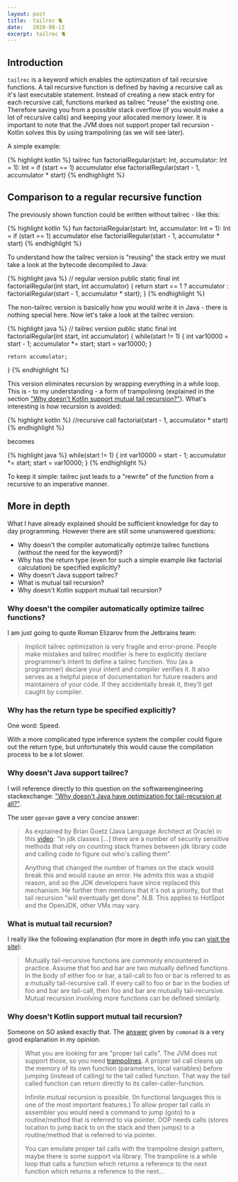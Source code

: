```yaml
---
layout: post
title:  tailrec 🐈
date:   2020-08-13
excerpt: tailrec 🐈
---
```

## Introduction
`tailrec` is a keyword which enables the optimization of tail recursive functions. A tail recursive function is defined by having a recursive call as it's last executable statement. Instead of creating a new stack entry for each recursive call, functions marked as tailrec "reuse" the existing one. Therefore saving you from a possible stack overflow (if you would make a lot of recursive calls) and keeping your allocated memory lower. It is important to note that the JVM does not support proper tail recursion - Kotlin solves this by using trampolining (as we will see later).

 A simple example:

{% highlight kotlin %}
tailrec fun factorialRegular(start: Int, accumulator: Int = 1): Int =
    if (start == 1) accumulator
    else factorialRegular(start - 1, accumulator * start)
{% endhighlight %}

## Comparison to a regular recursive function
The previously shown function could be written without tailrec - like this:

{% highlight kotlin %}
fun factorialRegular(start: Int, accumulator: Int = 1): Int =
    if (start == 1) accumulator
    else factorialRegular(start - 1, accumulator * start)
{% endhighlight %}

To understand how the tailrec version is "reusing" the stack entry we must take a look at the bytecode decompiled to Java:

{% highlight java %}
// regular version
public static final int factorialRegular(int start, int accumulator) {
    return start == 1 ? accumulator : factorialRegular(start - 1, accumulator * start);
}
{% endhighlight %}

The non-tailrec version is basically how you would write it in Java - there is nothing special here.
Now let's take a look at the tailrec version: 

{% highlight java %}
// tailrec version
public static final int factorialRegular(int start, int accumulator) {
    while(start != 1) {
        int var10000 = start - 1;
        accumulator *= start;
        start = var10000;
    }

    return accumulator;
}
{% endhighlight %}

This version eliminates recursion by wrapping everything in a while loop. This is - to my understanding - a form of trampolining (explained in the section ["Why doesn't Kotlin support mutual tail recursion?"](#mutual-tail-recursion)). What's interesting is how recursion is avoided:

{% highlight kotlin %}
//recursive call
factorial(start - 1, accumulator * start)
{% endhighlight %}

becomes

{% highlight java %}
while(start != 1) {
    int var10000 = start - 1;
    accumulator *= start;
    start = var10000;
}
{% endhighlight %}

To keep it simple: tailrec just leads to a "rewrite" of the function from a recursive to an imperative manner.  

## More in depth
What I have already explained should be sufficient knowledge for day to day programming. However there are still some unanswered questions:
- Why doesn't the compiler automatically optimize tailrec functions (without the need for the keyword)?
- Why has the return type (even for such a simple example like factorial calculation) be specified explicitly?
- Why doesn't Java support tailrec?
- What is mutual tail recursion?
- Why doesn't Kotlin support mutual tail recursion?

### Why doesn't the compiler automatically optimize tailrec functions?
I am just going to quote Roman Elizarov from the Jetbrains team:
> Implicit tailrec optimization is very fragile and error-prone. People make mistakes and tailrec modifier is here to explicitly declare programmer’s intent to define a tailrec function. You (as a programmer) declare your intent and compiler verifies it. It also serves as a helpful piece of documentation for future readers and maintainers of your code. If they accidentally break it, they’ll get caught by compiler.

### Why has the return type be specified explicitly?
One word: Speed. 

With a more complicated type inference system the compiler could figure out the return type, but unfortunately this would cause the compilation process
to be a lot slower.

### Why doesn't Java support tailrec?
I will reference directly to this question on the softwareengineering stackexchange: ["Why doesn't Java have optimization for tail-recursion at all?"](https://softwareengineering.stackexchange.com/questions/272061/why-doesnt-java-have-optimization-for-tail-recursion-at-all).

The user `ggovan` gave a very concise answer:  
> As explained by Brian Goetz (Java Language Architect at Oracle) in this [video](https://www.youtube.com/watch?v=2y5Pv4yN0b0&t=1h02m18s): "In jdk classes [...] there are a number of security sensitive methods that rely on counting stack frames between jdk library code and calling code to figure out who's calling them". 
>
> Anything that changed the number of frames on the stack would break this and would cause an error. He admits this was a stupid reason, and so the JDK developers have since replaced this mechanism. He further then mentions that it's not a priority, but that tail recursion "will eventually get done". N.B. This applies to HotSpot and the OpenJDK, other VMs may vary.

### What is mutual tail recursion?
I really like the following explanation (for more in depth info you can [visit the site](https://www.cs.bu.edu/~hwxi/ATS/DOCUMENT/TUTORIALATS/HTML/c244.html)):
> Mutually tail-recursive functions are commonly encountered in practice. Assume that foo and bar are two mutually defined functions. In the body of either foo or bar, a tail-call to foo or bar is referred to as a mutually tail-recursive call. If every call to foo or bar in the bodies of foo and bar are tail-call, then foo and bar are mutually tail-recursive. Mutual recursion involving more functions can be defined similarly.

### <a name="mutual-tail-recursion"></a> Why doesn't Kotlin support mutual tail recursion?
Someone on SO asked exactly that. The [answer](https://stackoverflow.com/a/44626117/8011713) given by `comonad` is a very good explanation in my opinion.

> What you are looking for are "proper tail calls". The JVM does not support those, so you need [trampolines](https://en.wikipedia.org/wiki/Tail_call#Through_trampolining). A proper tail call cleans up the memory of its own function (parameters, local variables) before jumping (instead of calling) to the tail called function. That way the tail called function can return directly to its caller-caller-function. 
>
> Infinite mutual recursion is possible. (In functional languages this is one of the most important features.) To allow proper tail calls in assembler you would need a command to jump (goto) to a routine/method that is referred to via pointer. OOP needs calls (stores location to jump back to on the stack and then jumps) to a routine/method that is referred to via pointer. 
>
> You can emulate proper tail calls with the trampoline design pattern, maybe there is some support via library. The trampoline is a while loop that calls a function which returns a reference to the next function which returns a reference to the next...
